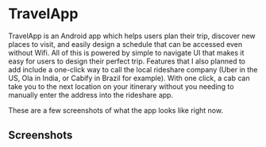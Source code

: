 # TravelApp
TravelApp is an Android app which helps users plan their trip, discover new places to visit, and easily design a schedule that can be accessed even without Wifi. All of this is powered by simple to navigate UI that makes it easy for users to design their perfect trip.  Features that I also planned to add include a one-click way to call the local rideshare company (Uber in the US, Ola in India, or Cabify in Brazil for example). With one click, a cab can take you to the next location on your itinerary without you needing to manually enter the address into the rideshare app.

These are a few screenshots of what the app looks like right now.

Screenshots
-----------

